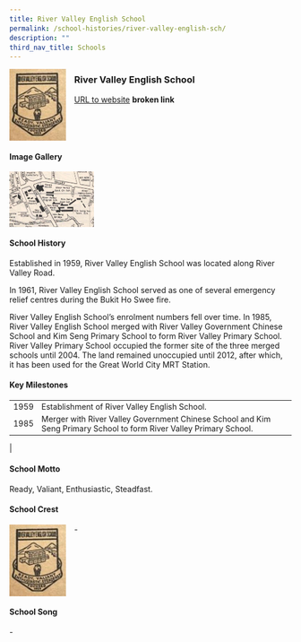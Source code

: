 ```yaml
---
title: River Valley English School
permalink: /school-histories/river-valley-english-sch/
description: ""
third_nav_title: Schools
---
```

<img src="/images/rivervalleyengsch1.png" style="width:20%;margin-right:15px;" align = "left">

### **River Valley English School**
[URL to website](https://academyofsingaporeteachers.moe.edu.sg/moehc/school-histories/school/-) **broken link**

<br clear="left">

#### **Image Gallery**

<p><a href="https://d1yxymztqoj7qn.amplifyapp.com/images/rivervalleyengsch2.jpg">  
<img src="/images/rivervalleyengsch2.jpg" style="width:30%;margin-right:15px;" align = "left">
</a></p>

<br clear="left">

#### **School History**
Established in 1959, River Valley English School was located along River Valley Road.

In 1961, River Valley English School served as one of several emergency relief centres during the Bukit Ho Swee fire.

River Valley English School’s enrolment numbers fell over time. In 1985, River Valley English School merged with River Valley Government Chinese School and Kim Seng Primary School to form River Valley Primary School. River Valley Primary School occupied the former site of the three merged schools until 2004. The land remained unoccupied until 2012, after which, it has been used for the Great World City MRT Station.

#### **Key Milestones**

|  |  |
|:---:|---|
| 1959 | Establishment of River Valley English School. |
| 1985 | Merger with River Valley Government Chinese School and Kim Seng Primary School to form River Valley Primary School. |
|

#### **School Motto**
Ready, Valiant, Enthusiastic, Steadfast.

#### **School Crest**
<img src="/images/rivervalleyengsch1.png" style="width:20%;margin-right:15px;" align = "left">

\-

<br clear="left">

#### **School Song**
\-